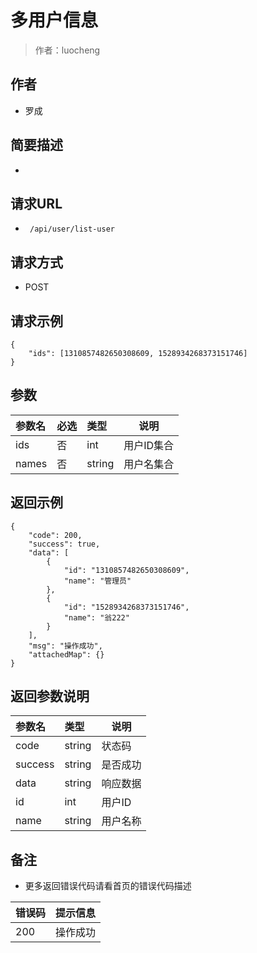 # 多用户信息

> 作者：luocheng

## 作者

- 罗成
    
## 简要描述

- 

## 请求URL
- ` /api/user/list-user`
  
## 请求方式
- POST 

## 请求示例
```
{
	"ids": [1310857482650308609, 1528934268373151746]
}
```


## 参数

|参数名|必选|类型|说明|
|:----    |:---|:----- |-----   |
|ids |否  |int | 用户ID集合   |
|names |否  |string | 用户名集合   |



## 返回示例 

``` 
{
    "code": 200,
    "success": true,
    "data": [
        {
            "id": "1310857482650308609",
            "name": "管理员"
        },
        {
            "id": "1528934268373151746",
            "name": "翁222"
        }
    ],
    "msg": "操作成功",
    "attachedMap": {}
}
```


## 返回参数说明

|参数名|类型|说明|
|:-----  |:-----|-----                           |
|code | string   | 状态码 |
|success | string   | 是否成功 |
|data | string   | 响应数据 |
|id |  int  | 用户ID |
|name | string   | 用户名称 |

## 备注 

- 更多返回错误代码请看首页的错误代码描述

|错误码|提示信息|
|:----    |:---|
|200 |操作成功 |